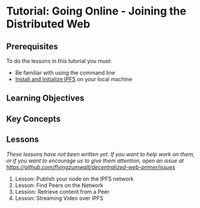 # Tutorial: Going Online - Joining the Distributed Web

## Prerequisites

To do the lessons in this tutorial you must:
* Be familiar with using the command line
* [Install and Initialize IPFS](/install-ipfs/README.md) on your local machine

## Learning Objectives

## Key Concepts

## Lessons

_These lessons have not been written yet. If you want to help work on them, or if you want to encourage us to give them attention, open an issue at https://github.com/flyingzumwalt/decentralized-web-primer/issues_

1. Lesson: Publish your node on the IPFS network
2. Lesson: Find Peers on the Network
3. Lession: Retrieve content from a Peer
4. Lesson: Streaming Video over IPFS
